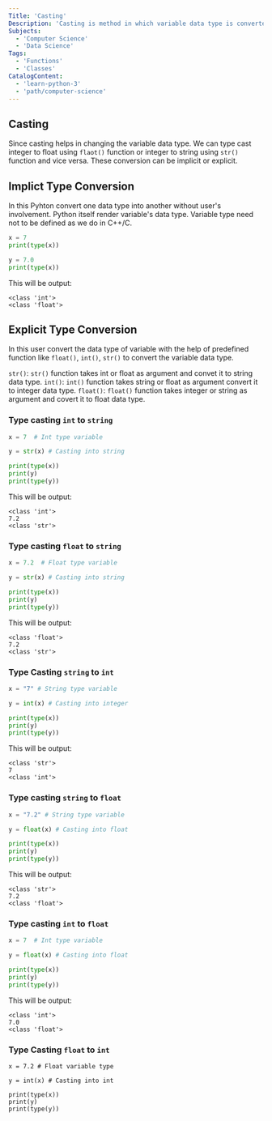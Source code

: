 ```yaml
---
Title: 'Casting'
Description: 'Casting is method in which variable data type is converted into another data type.'
Subjects:
  - 'Computer Science'
  - 'Data Science'
Tags:
  - 'Functions'
  - 'Classes'
CatalogContent:
  - 'learn-python-3'
  - 'path/computer-science'
---
```


## Casting
Since casting helps in changing the variable data type. We can type cast integer to float using `flaot()` function or integer to string using `str()` function and vice versa. These conversion can be implicit or explicit.

## Implict Type Conversion
In this Pyhton convert one data type into another without user's involvement. Python itself render variable's data type. Variable type need not to be defined as we do in C++/C.

```py
x = 7
print(type(x))

y = 7.0
print(type(x))
```

This will be output:

```shell
<class 'int'>
<class 'float'>
```

## Explicit Type Conversion
In this user convert the data type of variable with the help of predefined function like `float()`, `int()`, `str()` to convert the variable data type. 

`str()`: `str()` function takes int or float as argument and convet it to string data type.
`int()`: `int()` function takes string or float as argument convert it to integer data type.
`float()`: `float()` function takes integer or string as argument and covert it to float data type.


### Type casting `int` to `string`

```py
x = 7  # Int type variable

y = str(x) # Casting into string

print(type(x))
print(y)
print(type(y))
```

This will be output:

```shell
<class 'int'>
7.2
<class 'str'>
```

### Type casting `float` to `string`

```py
x = 7.2  # Float type variable

y = str(x) # Casting into string

print(type(x))
print(y)
print(type(y))
```

This will be output:

```shell
<class 'float'>
7.2
<class 'str'>
```

### Type Casting `string` to `int`

```py
x = "7" # String type variable

y = int(x) # Casting into integer

print(type(x))
print(y)
print(type(y))
```

This will be output:

```shell
<class 'str'>
7
<class 'int'>
```

### Type casting `string` to `float`

```py
x = "7.2" # String type variable

y = float(x) # Casting into float

print(type(x))
print(y)
print(type(y))
```

This will be output:

```shell
<class 'str'>
7.2
<class 'float'>
```

### Type casting `int` to `float`

```py
x = 7  # Int type variable

y = float(x) # Casting into float

print(type(x))
print(y)
print(type(y))
```

This will be output:

```shell
<class 'int'>
7.0
<class 'float'>
```

### Type Casting `float` to `int`

```codebyte/py
x = 7.2 # Float variable type

y = int(x) # Casting into int

print(type(x))
print(y)
print(type(y))
```

